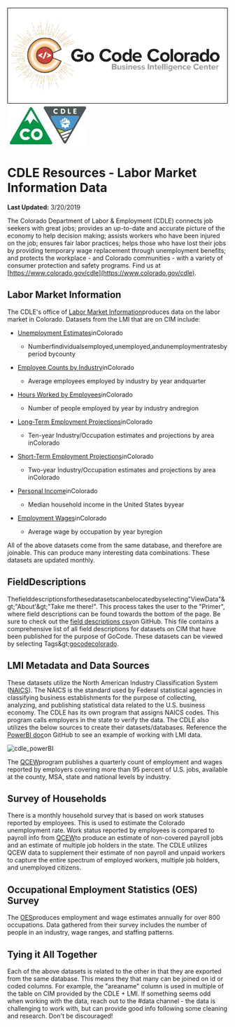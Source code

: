 ![gcc_logo_2019](https://github.com/GoCodeColorado/GoCodeColorado-kbase-public/blob/master/Resources_for_Participants/Data/images/gcc_logo_2019.png)
![cdle_logo](https://github.com/GoCodeColorado/GoCodeColorado-kbase-public/blob/master/Resources_for_Participants/Data/images/cdle_logo.jpg)
# CDLE Resources - Labor Market Information Data

**Last Updated:** 3/20/2019

The Colorado Department of Labor &amp; Employment (CDLE) connects job seekers with great jobs; provides an up-to-date and accurate picture of the economy to help decision making; assists workers who have been injured on the job; ensures fair labor practices; helps those who have lost their jobs by providing temporary wage replacement through unemployment benefits; and protects the workplace - and Colorado communities - with a variety of consumer protection and safety programs. Find us at [https://www.colorado.gov/cdle](https://www.colorado.gov/cdle).



## Labor Market Information

The CDLE&#39;s office of [Labor Market Information](https://www.colmigateway.com/vosnet/lmi/default.aspx?pu=1&amp;amp;plang=E)produces data on the labor market in Colorado. Datasets from the LMI that are on CIM include:

- [Unemployment Estimates](https://data.colorado.gov/Labor-Employment/Unemployment-Estimates-in-Colorado/4e3w-qire)inColorado
  - Numberfindividualsemployed,unemployed,andunemploymentratesby period bycounty
- [Employee Counts by Industry](https://data.colorado.gov/Labor-Employment/Employee-Counts-by-Industry-in-Colorado/cjkq-q9ih)inColorado
  - Average employees employed by industry by year andquarter
- [Hours Worked by Employees](https://data.colorado.gov/Labor-Employment/Hours-Worked-by-Employees-in-Colorado/pt2g-89wc)inColorado
  - Number of people employed by year by industry andregion
- [Long-Term Employment Projections](https://data.colorado.gov/Labor-Employment/Long-Term-Employment-Projections-in-Colorado/gyeb-jc69)inColorado
  - Ten-year Industry/Occupation estimates and projections by area inColorado
- [Short-Term Employment Projections](https://data.colorado.gov/Labor-Employment/Short-Term-Employment-Projections-in-Colorado/u2t6-bfhr)inColorado
  - Two-year Industry/Occupation estimates and projections by area inColorado

- [Personal Income](https://data.colorado.gov/Labor-Employment/Personal-Income-in-Colorado/2cpa-vbur)inColorado
  - Median household income in the United States byyear
- [Employment Wages](https://data.colorado.gov/Labor-Employment/Employment-Wages-in-Colorado/busm-qa5b)inColorado
  - Average wage by occupation by year byregion

All of the above datasets come from the same database, and therefore are joinable. This can produce many interesting data combinations. These datasets are updated monthly.

## FieldDescriptions

Thefielddescriptionsforthesedatasetscanbelocatedbyselecting&quot;ViewData&quot;\&gt;&quot;About&#39;\&gt;&quot;Take me there!&quot;. This process takes the user to the &quot;Primer&quot;, where field descriptions can be found towards the bottom of the page. Be sure to check out the [field descriptions csv](https://github.com/GoCodeColorado/GoCodeColorado-kbase-public/tree/master/Field_Descriptions)on GitHub. This file contains a comprehensive list of all field descriptions for datasets on CIM that have been published for the purpose of GoCode. These datasets can be viewed by selecting Tags\&gt;[gocodecolorado](https://data.colorado.gov/browse?tags=gocodecolorado).



## LMI Metadata and Data Sources

These datasets utilize the North American Industry Classification System ([NAICS](https://www.census.gov/eos/www/naics/)). The NAICS is the standard used by Federal statistical agencies in classifying business establishments for the purpose of collecting, analyzing, and publishing statistical data related to the U.S. business economy. The CDLE has its own program that assigns NAICS codes. This program calls employers in the state to verify the data. The CDLE also utilizes the below sources to create their datasets/databases. Reference the [PowerBI doc](https://github.com/GoCodeColorado/GoCodeColorado-kbase-public/blob/master/Resources_for_Participants/Tech/PowerBI_GoCodeColorado.pdf)on GitHub to see an example of working with LMI data.

![cdle_powerBI](https://github.com/GoCodeColorado/GoCodeColorado-kbase-public/tree/master/Resources_for_Participants/Data/images/cdle_powerBI.jpg)

The [QCEW](https://www.bls.gov/cew/)program publishes a quarterly count of employment and wages reported by employers covering more than 95 percent of U.S. jobs, available at the county, MSA, state and national levels by industry.

## Survey of Households

There is a monthly household survey that is based on work statuses reported by employees. This is used to estimate the Colorado unemployment rate. Work status reported by employees is compared to payroll info from [QCEW](https://www.bls.gov/cew/)to produce an estimate of non-covered payroll jobs and an estimate of multiple job holders in the state. The CDLE utilizes QCEW data to supplement their estimate of non payroll and unpaid workers to capture the entire spectrum of employed workers, multiple job holders, and unemployed citizens.

## Occupational Employment Statistics (OES) Survey

The [OES](https://www.bls.gov/oes/)produces employment and wage estimates annually for over 800 occupations. Data gathered from their survey includes the number of people in an industry, wage ranges, and staffing patterns.

## Tying it All Together

Each of the above datasets is related to the other in that they are exported from the same database. This means they that many can be joined on id or coded columns. For example, the &quot;areaname&quot; column is used in multiple of the table on CIM provided by the CDLE + LMI. If something seems odd when working with the data, reach out to the #data channel - the data is challenging to work with, but can provide good info following some cleaning and research. Don&#39;t be discouraged!